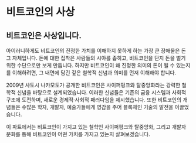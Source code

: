 # 비트코인의 사상

## 비트코인은 사상입니다.

아이러니하게도 비트코인의 진정한 가치를 이해하지 못하게 하는 가장 큰 장애물은 돈 그 자체입니다. 돈에 대한 집착은 사람들의 시야를 좁히고, 비트코인을 단지 돈을 벌기 위한 수단으로만 보게 만듭니다. 하지만 비트코인이 왜 진정한 의미의 돈이 될 수 있는지를 이해하려면, 그 내면에 담긴 깊은 철학적 신념과 의미를 먼저 이해해야 합니다.

2009년 사토시 나카모토가 공개한 비트코인은 사이퍼펑크와 탈중앙화라는 강력한 철학적 신념을 바탕으로 설계되었습니다. 이러한 신념들은 기존의 금융 시스템과 사회적 구조에 도전하며, 새로운 경제적·사회적 패러다임을 제시했습니다. 또한 비트코인의 개념들은 수많은 학자, 개발자, 예술가들에게 영감을 주어 블록체인 기술의 발전을 이끌었습니다.

이 파트에서는 비트코인이 가지고 있는 철학인 사이퍼펑크와 탈중앙화, 그리고 개발자 문화를 통해 비트코인이 어떤 가치를 가지고 있는지 살펴보겠습니다.